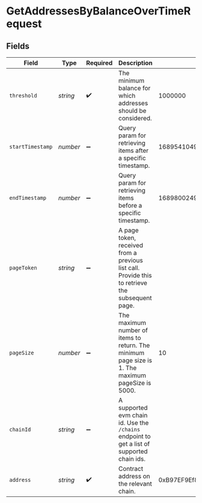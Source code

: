 # GetAddressesByBalanceOverTimeRequest


## Fields

| Field                                                                                            | Type                                                                                             | Required                                                                                         | Description                                                                                      | Example                                                                                          |
| ------------------------------------------------------------------------------------------------ | ------------------------------------------------------------------------------------------------ | ------------------------------------------------------------------------------------------------ | ------------------------------------------------------------------------------------------------ | ------------------------------------------------------------------------------------------------ |
| `threshold`                                                                                      | *string*                                                                                         | :heavy_check_mark:                                                                               | The minimum balance for which addresses should be considered.                                    | 1000000                                                                                          |
| `startTimestamp`                                                                                 | *number*                                                                                         | :heavy_minus_sign:                                                                               | Query param for retrieving items after a specific timestamp.                                     | 1689541049                                                                                       |
| `endTimestamp`                                                                                   | *number*                                                                                         | :heavy_minus_sign:                                                                               | Query param for retrieving items before a specific timestamp.                                    | 1689800249                                                                                       |
| `pageToken`                                                                                      | *string*                                                                                         | :heavy_minus_sign:                                                                               | A page token, received from a previous list call. Provide this to retrieve the subsequent page.  |                                                                                                  |
| `pageSize`                                                                                       | *number*                                                                                         | :heavy_minus_sign:                                                                               | The maximum number of items to return. The minimum page size is 1. The maximum pageSize is 5000. | 10                                                                                               |
| `chainId`                                                                                        | *string*                                                                                         | :heavy_minus_sign:                                                                               | A supported evm chain id. Use the `/chains` endpoint to get a list of supported chain ids.       |                                                                                                  |
| `address`                                                                                        | *string*                                                                                         | :heavy_check_mark:                                                                               | Contract address on the relevant chain.                                                          | 0xB97EF9Ef8734C71904D8002F8b6Bc66Dd9c48a6E                                                       |